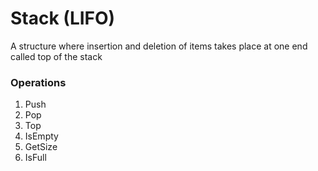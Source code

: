 # Stack (LIFO)

A structure where insertion and deletion of items takes place at one end called top of the stack

### Operations
1. Push
2. Pop
3. Top
4. IsEmpty
5. GetSize
6. IsFull